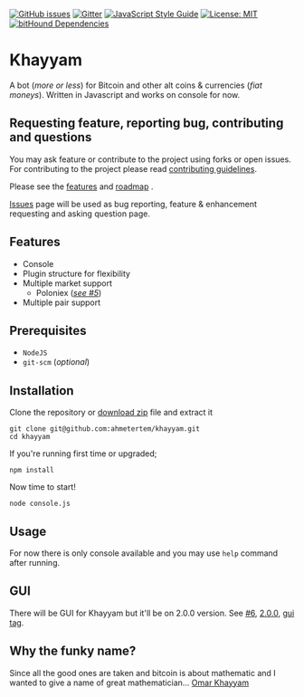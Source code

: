 [![GitHub issues](https://img.shields.io/github/issues/ahmetertem/bitcoinbot.svg)](https://github.com/ahmetertem/khayyam/issues) [![Gitter](https://img.shields.io/gitter/room/nwjs/nw.js.svg)](https://gitter.im/bitcoinbot-node/Lobby) [![JavaScript Style Guide](https://img.shields.io/badge/code_style-standard-brightgreen.svg)](https://standardjs.com) [![License: MIT](https://img.shields.io/badge/License-MIT-yellow.svg)](https://github.com/ahmetertem/khayyam/blob/master/LICENSE.md) [![bitHound Dependencies](https://www.bithound.io/github/ahmetertem/khayyam/badges/dependencies.svg)](https://www.bithound.io/github/ahmetertem/khayyam/master/dependencies/npm)

# Khayyam

A bot (*more or less*) for Bitcoin and other alt coins & currencies (*fiat moneys*). Written in Javascript and works on console for now.

## Requesting feature, reporting bug, contributing and questions

You may ask feature or contribute to the project using forks or open issues. For contributing to the project please read [contributing guidelines](https://github.com/ahmetertem/khayyam/blob/master/CONTRIBUTING.md).

Please see the [features](#features) and [roadmap](https://github.com/ahmetertem/khayyam/labels/enhancement) .

[Issues](https://github.com/ahmetertem/khayyam/issues) page will be used as bug reporting, feature & enhancement requesting and asking question page.

## Features

* Console
* Plugin structure for flexibility
* Multiple market support
    * Poloniex (*[see #5](https://github.com/ahmetertem/khayyam/issues/5)*)
* Multiple pair support

## Prerequisites

* `NodeJS`
* `git-scm` (*optional*)

## Installation

Clone the repository or [download zip](https://github.com/ahmetertem/khayyam/archive/master.zip) file and extract it

```
git clone git@github.com:ahmetertem/khayyam.git
cd khayyam
```

If you're running first time or upgraded;
```
npm install
```

Now time to start!
```
node console.js
```

## Usage

For now there is only console available and you may use `help` command after running.

## GUI

There will be GUI for Khayyam but it'll be on 2.0.0 version. See [#6](https://github.com/ahmetertem/khayyam/issues/6),  [2.0.0](https://github.com/ahmetertem/khayyam/issues?q=is%3Aopen+is%3Aissue+milestone%3A2.0.0), [gui tag](https://github.com/ahmetertem/khayyam/issues?q=is%3Aopen+is%3Aissue+label%3Agui).

## Why the funky name?

Since all the good ones are taken and bitcoin is about mathematic and I wanted to give a name of great mathematician... [Omar Khayyam](https://en.wikipedia.org/wiki/Omar_Khayyam)
